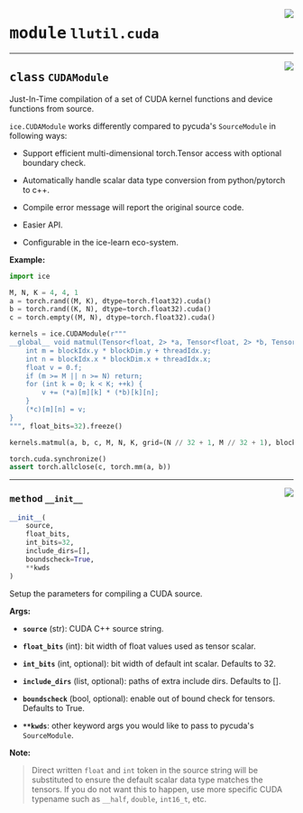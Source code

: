 <!-- markdownlint-disable -->

<a href="https://github.com/tjyuyao/ice-learn/blob/main/ice/llutil/cuda.py#L0"><img align="right" style="float:right;" src="https://img.shields.io/badge/-source-cccccc?style=flat-square"></a>

# <kbd>module</kbd> `llutil.cuda`








---

<a href="https://github.com/tjyuyao/ice-learn/blob/main/ice/llutil/cuda.py#L65"><img align="right" style="float:right;" src="https://img.shields.io/badge/-source-cccccc?style=flat-square"></a>

## <kbd>class</kbd> `CUDAModule`
Just-In-Time compilation of a set of CUDA kernel functions and device functions from source.


``ice.CUDAModule`` works differently compared to pycuda's ``SourceModule`` in following ways:



- Support efficient multi-dimensional torch.Tensor access with optional boundary check.

- Automatically handle scalar data type conversion from python/pytorch to c++.

- Compile error message will report the original source code.

- Easier API.

- Configurable in the ice-learn eco-system.




**Example:**



```python
import ice

M, N, K = 4, 4, 1
a = torch.rand((M, K), dtype=torch.float32).cuda()
b = torch.rand((K, N), dtype=torch.float32).cuda()
c = torch.empty((M, N), dtype=torch.float32).cuda()

kernels = ice.CUDAModule(r"""
__global__ void matmul(Tensor<float, 2> *a, Tensor<float, 2> *b, Tensor<float, 2> *c, int M, int N, int K) {
    int m = blockIdx.y * blockDim.y + threadIdx.y;
    int n = blockIdx.x * blockDim.x + threadIdx.x;
    float v = 0.f;
    if (m >= M || n >= N) return;
    for (int k = 0; k < K; ++k) {
        v += (*a)[m][k] * (*b)[k][n];
    }
    (*c)[m][n] = v;
}
""", float_bits=32).freeze()

kernels.matmul(a, b, c, M, N, K, grid=(N // 32 + 1, M // 32 + 1), block=(32, 32, 1))

torch.cuda.synchronize()
assert torch.allclose(c, torch.mm(a, b))
```






---

<a href="https://github.com/tjyuyao/ice-learn/blob/main/ice/llutil/cuda.py#L106"><img align="right" style="float:right;" src="https://img.shields.io/badge/-source-cccccc?style=flat-square"></a>

### <kbd>method</kbd> `__init__`

```python
__init__(
    source,
    float_bits,
    int_bits=32,
    include_dirs=[],
    boundscheck=True,
    **kwds
)
```

Setup the parameters for compiling a CUDA source.




**Args:**


 - <b>`source`</b> (str):  CUDA C++ source string.

 - <b>`float_bits`</b> (int):  bit width of float values used as tensor scalar.

 - <b>`int_bits`</b> (int, optional):  bit width of default int scalar. Defaults to 32.

 - <b>`include_dirs`</b> (list, optional):  paths of extra include dirs. Defaults to [].

 - <b>`boundscheck`</b> (bool, optional):  enable out of bound check for tensors. Defaults to True.

 - <b>`**kwds`</b>:  other keyword args you would like to pass to pycuda's ``SourceModule``.




**Note:**

>Direct written `float` and `int` token in the source string will be substituted
to ensure the default scalar data type matches the tensors. If you do not want 
this to happen, use more specific CUDA typename such as `__half`, `double`, `int16_t`, etc.





